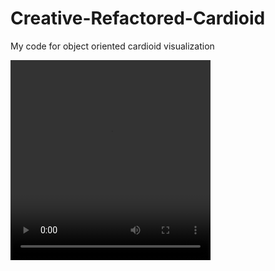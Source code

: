 # Creative-Refactored-Cardioid
My code for object oriented cardioid visualization

<video width="320" height="320" controls>
  <source src="cardiod.mov" type="video/mov">
</video>
